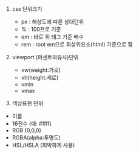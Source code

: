 1. css 단위크기
   - px : 해상도에 따른 상대단위
   - % : 100프로 기준
   - em : 바로 위 태그 기준 배수
   - rem : root em으로 최상위요소(html) 기준으로 함
  
2. viewport (퍼센트와유사)단위
   - vw(weight:가로)
   - vh(height:세로)
   - vmin
   - vmax

3. 색상표현 단위
  - 이름
  - 16진수 (예: #ffff)
  - RGB (0,0,0)
  - RGBA(alpha:투명도)
  - HSL/HSLA (희박하게 사용)
